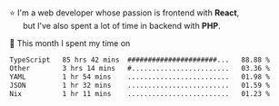 ⭐ I'm a web developer whose passion is frontend with <b>React</b>,<br/>
&nbsp; &nbsp; &nbsp; but I've also spent a lot of time in backend with <b>PHP</b>.

📅 This month I spent my time on

<!--START_SECTION:waka-->

```txt
TypeScript   85 hrs 42 mins  ######################...   88.88 %
Other        3 hrs 14 mins   #........................   03.36 %
YAML         1 hr 54 mins    .........................   01.98 %
JSON         1 hr 32 mins    .........................   01.59 %
Nix          1 hr 11 mins    .........................   01.23 %
```

<!--END_SECTION:waka-->
